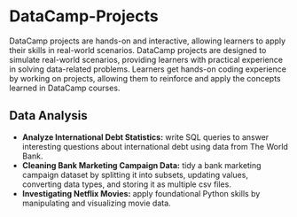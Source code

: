 # DataCamp-Projects

DataCamp projects are hands-on and interactive, allowing learners to apply their skills in real-world scenarios. DataCamp projects are designed to simulate real-world scenarios, providing learners with practical experience in solving data-related problems. Learners get hands-on coding experience by working on projects, allowing them to reinforce and apply the concepts learned in DataCamp courses.

## Data Analysis
* **Analyze International Debt Statistics:** write SQL queries to answer interesting questions about international debt using data from The World Bank.
* **Cleaning Bank Marketing Campaign Data:** tidy a bank marketing campaign dataset by splitting it into subsets, updating values, converting data types, and storing it as multiple csv files.
* **Investigating Netflix Movies:** apply foundational Python skills by manipulating and visualizing movie data.
